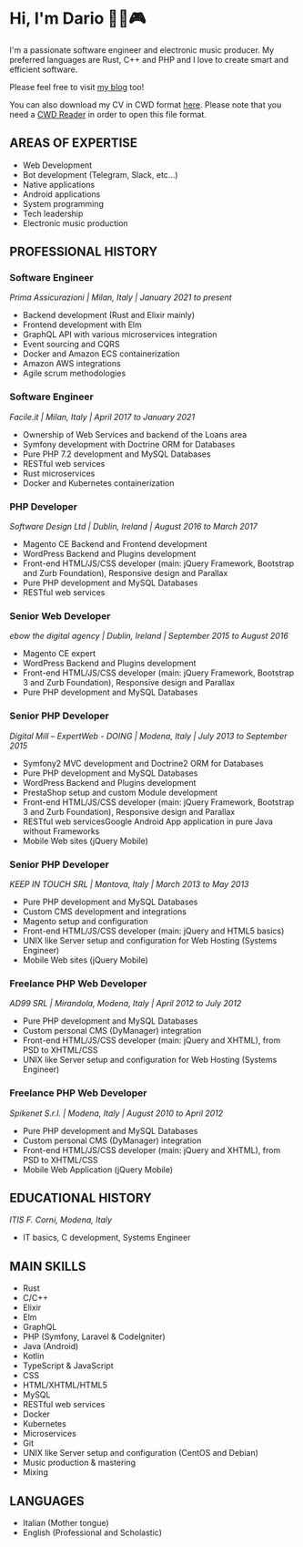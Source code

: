 # Hi, I'm Dario 👨‍💻🎮

I'm a passionate software engineer and electronic music producer. My preferred languages are Rust, C++ and PHP and I love to create smart and efficient software.

Please feel free to visit [my blog](https://emulator000.github.io/blog/) too!

You can also download my CV in CWD format [here](download/cv.cwd). Please note that you need a [CWD Reader](https://www.compactwebdocument.com/) in order to open this file format.

## AREAS OF EXPERTISE
- Web Development
- Bot development (Telegram, Slack, etc...)
- Native applications
- Android applications
- System programming
- Tech leadership
- Electronic music production

## PROFESSIONAL HISTORY
### Software Engineer
_Prima Assicurazioni | Milan, Italy | January 2021 to present_
- Backend development (Rust and Elixir mainly)
- Frontend development with Elm
- GraphQL API with various microservices integration
- Event sourcing and CQRS
- Docker and Amazon ECS containerization
- Amazon AWS integrations
- Agile scrum methodologies

### Software Engineer
_Facile.it | Milan, Italy | April 2017 to January 2021_
- Ownership of Web Services and backend of the Loans area
- Symfony development with Doctrine ORM for Databases
- Pure PHP 7.2 development and MySQL Databases
- RESTful web services
- Rust microservices
- Docker and Kubernetes containerization

### PHP Developer
_Software Design Ltd | Dublin, Ireland | August 2016 to March 2017_
- Magento CE Backend and Frontend development
- WordPress Backend and Plugins development
- Front-end HTML/JS/CSS developer (main: jQuery Framework, Bootstrap and Zurb Foundation), Responsive design and Parallax
- Pure PHP development and MySQL Databases
- RESTful web services

### Senior Web Developer
_ebow the digital agency | Dublin, Ireland | September 2015 to August 2016_
- Magento CE expert
- WordPress Backend and Plugins development
- Front-end HTML/JS/CSS developer (main: jQuery Framework, Bootstrap 3 and Zurb
Foundation), Responsive design and Parallax
- Pure PHP development and MySQL Databases

### Senior PHP Developer
_Digital Mill – ExpertWeb - DOING | Modena, Italy | July 2013 to September 2015_
- Symfony2 MVC development and Doctrine2 ORM for Databases
- Pure PHP development and MySQL Databases
- WordPress Backend and Plugins development
- PrestaShop setup and custom Module development
- Front-end HTML/JS/CSS developer (main: jQuery Framework, Bootstrap 3 and Zurb
Foundation), Responsive design and Parallax
- RESTful web servicesGoogle Android App application in pure Java without
Frameworks
- Mobile Web sites (jQuery Mobile)

### Senior PHP Developer
_KEEP IN TOUCH SRL | Mantova, Italy | March 2013 to May 2013_
- Pure PHP development and MySQL Databases
- Custom CMS development and integrations
- Magento setup and configuration
- Front-end HTML/JS/CSS developer (main: jQuery and HTML5 basics)
- UNIX like Server setup and configuration for Web Hosting (Systems Engineer)
- Mobile Web sites (jQuery Mobile)

### Freelance PHP Web Developer
_AD99 SRL | Mirandola, Modena, Italy | April 2012 to July 2012_
- Pure PHP development and MySQL Databases
- Custom personal CMS (DyManager) integration
- Front-end HTML/JS/CSS developer (main: jQuery and XHTML), from PSD to
XHTML/CSS
- UNIX like Server setup and configuration for Web Hosting (Systems Engineer)

### Freelance PHP Web Developer
_Spikenet S.r.l. | Modena, Italy | August 2010 to April 2012_
- Pure PHP development and MySQL Databases
- Custom personal CMS (DyManager) integration
- Front-end HTML/JS/CSS developer (main: jQuery and XHTML), from PSD to
XHTML/CSS
- Mobile Web Application (jQuery Mobile)

## EDUCATIONAL HISTORY
_ITIS F. Corni, Modena, Italy_
- IT basics, C development, Systems Engineer

## MAIN SKILLS
- Rust
- C/C++
- Elixir
- Elm
- GraphQL
- PHP (Symfony, Laravel & CodeIgniter)
- Java (Android)
- Kotlin
- TypeScript & JavaScript
- CSS
- HTML/XHTML/HTML5
- MySQL
- RESTful web services
- Docker
- Kubernetes
- Microservices
- Git
- UNIX like Server setup and configuration (CentOS and Debian)
- Music production & mastering
- Mixing

## LANGUAGES
- Italian (Mother tongue)
- English (Professional and Scholastic)
